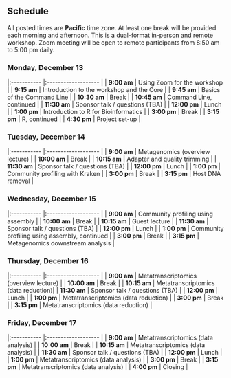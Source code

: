 ## Schedule

All posted times are **Pacific** time zone. At least one break will be provided each morning and afternoon. This is a dual-format in-person and remote workshop. Zoom meeting will be open to remote participants from 8:50 am to 5:00 pm daily.

### Monday, December 13

|:----------- |:------------------- |
| **9:00 am**  | Using Zoom for the workshop |
| **9:15 am**  | Introduction to the workshop and the Core |
| **9:45 am**  | Basics of the Command Line                |
| **10:30 am**  | Break                      |
| **10:45 am**  | Command Line, continued    |
| **11:30 am**  | Sponsor talk / questions (TBA)  |
| **12:00 pm** | Lunch                                     |
| **1:00 pm**  | Introduction to R for Bioinformatics      |
| **3:00 pm**  | Break                          |
| **3:15 pm**  | R, continued  |
| **4:30 pm**  | Project set-up  |

### Tuesday, December 14

|:----------- |:------------------- |
| **9:00 am**  | Metagenomics (overview lecture) |
| **10:00 am**  | Break                      |
| **10:15 am**  | Adapter and quality trimming  |
| **11:30 am**  | Sponsor talk / questions (TBA)  |
| **12:00 pm** | Lunch                                     |
| **1:00 pm**  | Community profiling with Kraken  |
| **3:00 pm**  | Break                          |
| **3:15 pm**  | Host DNA removal  |

### Wednesday, December 15

|:----------- |:------------------- |
| **9:00 am**  | Community profiling using assembly  |
| **10:00 am**  | Break                      |
| **10:15 am**  | Guest lecture  |
| **11:30 am**  | Sponsor talk / questions (TBA)  |
| **12:00 pm** | Lunch                                     |
| **1:00 pm**  | Community profiling using assembly, continued |
| **3:00 pm**  | Break                          |
| **3:15 pm**  | Metagenomics downstream analysis |

### Thursday, December 16

|:----------- |:------------------- |
| **9:00 am**  | Metatranscriptomics (overview lecture) |
| **10:00 am**  | Break                      |
| **10:15 am**  | Metatranscriptomics (data reduction)|
| **11:30 am**  | Sponsor talk / questions (TBA)  |
| **12:00 pm** | Lunch                                     |
| **1:00 pm**  | Metatranscriptomics (data reduction) |
| **3:00 pm**  | Break                          |
| **3:15 pm**  | Metatranscriptomics (data reduction) |

### Friday, December 17

|:----------- |:------------------- |
| **9:00 am**  | Metatranscriptomics (data analysis) |
| **10:00 am**  | Break                      |
| **10:15 am**  | Metatranscriptomics (data analysis) |
| **11:30 am**  | Sponsor talk / questions (TBA)  |
| **12:00 pm** | Lunch                                     |
| **1:00 pm**  | Metatranscriptomics (data analysis) |
| **3:00 pm**  | Break                          |
| **3:15 pm**  | Metatranscriptomics (data analysis) |
| **4:00 pm**  | Closing |
